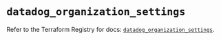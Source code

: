 # `datadog_organization_settings`

Refer to the Terraform Registry for docs: [`datadog_organization_settings`](https://registry.terraform.io/providers/datadog/datadog/3.44.0/docs/resources/organization_settings).
